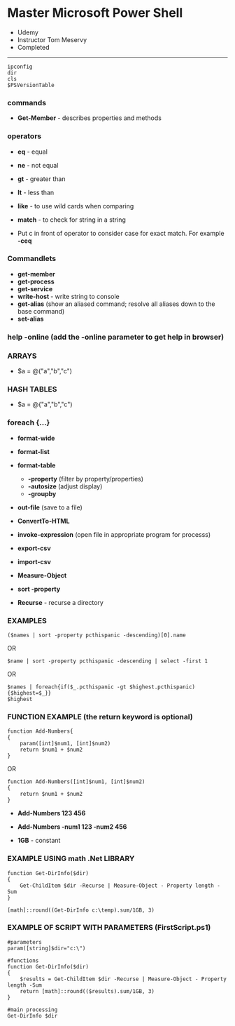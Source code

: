 # Master Microsoft Power Shell

- Udemy
- Instructor Tom Meservy
- Completed

--- 

```
ipconfig
dir
cls
$PSVersionTable
```

### commands
- **Get-Member** - describes properties and methods

### operators
- **eq** - equal
- **ne** - not equal
- **gt** - greater than
- **lt** - less than
- **like** - to use wild cards when comparing
- **match** - to check for string in a string

- Put c in front of operator to consider case for exact match. For example **-ceq**

### Commandlets
- **get-member**
- **get-process**
- **get-service**
- **write-host <string>** - write string to console
- **get-alias** (show an aliased command; resolve all aliases down to the base command)
- **set-alias**

### **help <command> -online**   (add the -online parameter to get help in browser)

### ARRAYS
- $a = @("a","b","c")

### HASH TABLES
- $a = @{"a","b","c")

### foreach {...}

- **format-wide**
- **format-list**
- **format-table**
	- **-property** (filter by property/properties)
	- **-autosize**  (adjust display)
	- **-groupby**
		
- **out-file** (save to a file)	
- **ConvertTo-HTML**
- **invoke-expression** (open file in appropriate program for processs)
- **export-csv**
- **import-csv**

- **Measure-Object**

- **sort -property**

- **Recurse**      - recurse a directory

### EXAMPLES
```
($names | sort -property pcthispanic -descending)[0].name
```
OR
```
$name | sort -property pcthispanic -descending | select -first 1
```
OR
```
$names | foreach{if($_.pcthispanic -gt $highest.pcthispanic){$highest=$_}}
$highest
```
	
### FUNCTION EXAMPLE (the return keyword is optional)
```
function Add-Numbers{
{
	param([int]$num1, [int]$num2)
	return $num1 + $num2
}	
```
OR
```
function Add-Numbers([int]$num1, [int]$num2)
{
	return $num1 + $num2
}
```

- **Add-Numbers 123 456**
- **Add-Numbers -num1 123 -num2 456**

- **1GB**   - constant

### EXAMPLE USING math .Net LIBRARY
```
function Get-DirInfo($dir)
{
	Get-ChildItem $dir -Recurse | Measure-Object - Property length -Sum
}

[math]::round((Get-DirInfo c:\temp).sum/1GB, 3)
```

### EXAMPLE OF SCRIPT WITH PARAMETERS (FirstScript.ps1)
```
#parameters
param([string]$dir="c:\")

#functions
function Get-DirInfo($dir)
{
	$results = Get-ChildItem $dir -Recurse | Measure-Object - Property length -Sum
	return [math]::round(($results).sum/1GB, 3)
}

#main processing
Get-DirInfo $dir
```
